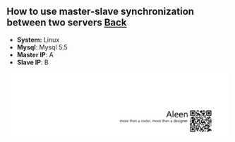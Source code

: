 ## How to use master-slave synchronization between two servers [Back](./qa.md)

- **System:** Linux
- **Mysql**: Mysql 5.5
- **Master IP**: A
- **Slave IP**: B



<a href="http://aleen42.github.io/" target="_blank" ><img src="./../pic/tail.gif"></a>
